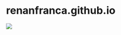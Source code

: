 # renanfranca.github.io
![](https://github.com/renanfranca/renanfranca.github.io/blob/main/img/github-header-image_readme.png)
